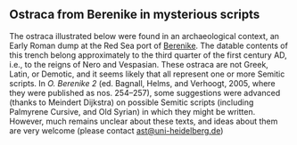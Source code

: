## Ostraca from Berenike in mysterious scripts

The ostraca illustrated below were found in an archaeological context, an Early Roman dump at the Red Sea port of [Berenike](https://pleiades.stoa.org/places/785986). The datable contents of this trench belong approximately to the third quarter of the first century AD, i.e., to the reigns of Nero and Vespasian. These ostraca are not Greek, Latin, or Demotic, and it seems likely that all represent one or more Semitic scripts. In *O. Berenike 2* (ed. Bagnall, Helms, and Verhoogt, 2005, where they were published as nos. 254–257), some suggestions were advanced (thanks to Meindert Dijkstra) on possible Semitic scripts (including Palmyrene Cursive, and Old Syrian) in which they might be written. However, much remains unclear about these texts, and ideas about them are very welcome (please contact ast@uni-heidelberg.de)
